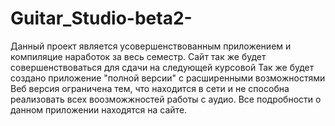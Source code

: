 # Guitar_Studio-beta2-
Данный проект является усовершенствованным приложением и компиляцие наработок за весь семестр.
Сайт так же будет совершенствоваться для сдачи на следующей курсовой
Так же будет создано приложение "полной версии" с расширенными возможностями
Веб версия ограничена тем, что находится в сети  и не способна реализовать всех воозможжностей работы с аудио.
Все подробности о данном приложении находятся на сайте.
